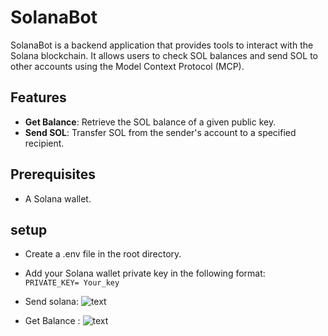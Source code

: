 # SolanaBot

SolanaBot is a backend application that provides tools to interact with the Solana blockchain. It allows users to check SOL balances and send SOL to other accounts using the Model Context Protocol (MCP).

## Features

- **Get Balance**: Retrieve the SOL balance of a given public key.
- **Send SOL**: Transfer SOL from the sender's account to a specified recipient.

## Prerequisites
- A Solana wallet.

## setup
- Create a .env file in the root directory.
- Add your Solana wallet private key in the following format:
``` PRIVATE_KEY= Your_key```

- Send solana:
![text](https://github.com/user-attachments/assets/3ae73f68-af9d-41ab-b95c-bf9031a47c71)

- Get Balance :
![text](https://github.com/user-attachments/assets/a47eb931-c38b-4c8f-ade3-53d96ce2b09d)
